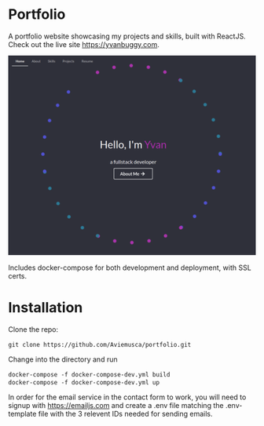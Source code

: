 # Portfolio
A portfolio website showcasing my projects and skills, built with ReactJS. Check out the live site https://yvanbuggy.com.

![Portfolio landing page](https://github.com/Aviemusca/portfolio/blob/master/portfolio.png?raw=true)

Includes docker-compose for both development and deployment, with SSL certs. 

# Installation
Clone the repo:
```
git clone https://github.com/Aviemusca/portfolio.git 
```
Change into the directory and run
```
docker-compose -f docker-compose-dev.yml build
docker-compose -f docker-compose-dev.yml up
```

In order for the email service in the contact form to work, you will need to signup with https://emailjs.com and create a .env file matching the .env-template file with the 3 relevent IDs needed for sending emails.